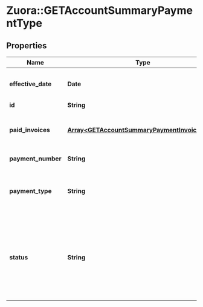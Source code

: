 # Zuora::GETAccountSummaryPaymentType

## Properties
Name | Type | Description | Notes
------------ | ------------- | ------------- | -------------
**effective_date** | **Date** | Effective date as &#x60;yyyy-mm-dd&#x60;.  | [optional] 
**id** | **String** | Payment ID.  | [optional] 
**paid_invoices** | [**Array&lt;GETAccountSummaryPaymentInvoiceType&gt;**](GETAccountSummaryPaymentInvoiceType.md) | Container for paid invoices for this subscription.  | [optional] 
**payment_number** | **String** | Payment number.  | [optional] 
**payment_type** | **String** | Payment type; possible values are: &#x60;External&#x60;, &#x60;Electronic&#x60;.  | [optional] 
**status** | **String** | Payment status. Possible values are: &#x60;Draft&#x60;, &#x60;Processing&#x60;, &#x60;Processed&#x60;, &#x60;Error&#x60;, &#x60;Voided&#x60;, &#x60;Canceled&#x60;, &#x60;Posted&#x60;.  | [optional] 


